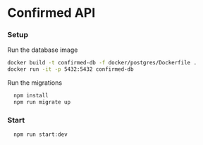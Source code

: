 
# Confirmed API

### Setup

Run the database image
```bash
docker build -t confirmed-db -f docker/postgres/Dockerfile .
docker run -it -p 5432:5432 confirmed-db
```

Run the migrations
```js
  npm install
  npm run migrate up
```

### Start
```js
  npm run start:dev
```
